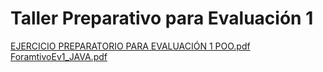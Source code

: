 # Taller Preparativo para Evaluación 1
[EJERCICIO PREPARATORIO PARA EVALUACIÓN 1 POO.pdf](https://github.com/user-attachments/files/16919734/EJERCICIO.PREPARATORIO.PARA.EVALUACION.1.POO.pdf)
[ForamtivoEv1_JAVA.pdf](https://github.com/user-attachments/files/16920012/ForamtivoEv1_JAVA.pdf)
